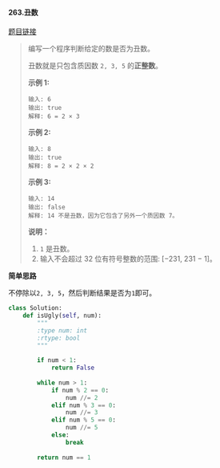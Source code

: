 #### 263.丑数
[题目链接](https://leetcode-cn.com/problems/ugly-number/)
> 编写一个程序判断给定的数是否为丑数。
>
> 丑数就是只包含质因数 `2, 3, 5` 的**正整数**。
>
> **示例 1:**
>
> ```
> 输入: 6
> 输出: true
> 解释: 6 = 2 × 3
> ```
>
> **示例 2:**
>
> ```
> 输入: 8
> 输出: true
> 解释: 8 = 2 × 2 × 2
> ```
>
> **示例 3:**
>
> ```
> 输入: 14
> 输出: false 
> 解释: 14 不是丑数，因为它包含了另外一个质因数 7。
> ```
>
> **说明：**
>
> 1. `1` 是丑数。
> 2. 输入不会超过 32 位有符号整数的范围: [−231,  231 − 1]。

**简单思路**

不停除以```2, 3, 5```，然后判断结果是否为```1```即可。

```python
class Solution:
    def isUgly(self, num):
        """
        :type num: int
        :rtype: bool
        """
        
        if num < 1:
            return False
        
        while num > 1:
            if num % 2 == 0:
                num //= 2
            elif num % 3 == 0:
                num //= 3
            elif num % 5 == 0:
                num //= 5
            else:
                break
        
        return num == 1
```

